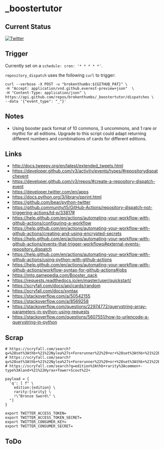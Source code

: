 # \_boostertutor

## Current Status

[![Twitter](https://github.com/brokenthumbs/_boostertutor/workflows/Twitter/badge.svg)](https://github.com/brokenthumbs/_boostertutor/actions?query=workflow%3ATwitter)

## Trigger

Currently set on a `schedule: cron: '* * * * *'`.

`repository_dispatch` uses the following `curl` to trigger:
```
curl --verbose -X POST -u "brokenthumbs:${GITHUB_PAT}" \
-H "Accept: application/vnd.github.everest-preview+json"  \
-H "Content-Type: application/json" \
https://api.github.com/repos/brokenthumbs/_boostertutor/dispatches \
--data '{"event_type": "_"}'
```

## Notes

- Using booster pack format of 10 commons, 3 uncommons, and 1 rare or mythic for all editions. Upgrade to this script could adapt returning different numbers and combinations of cards for different editions.

## Links

- http://docs.tweepy.org/en/latest/extended_tweets.html
- https://developer.github.com/v3/activity/events/types/#repositorydispatchevent
- https://developer.github.com/v3/repos/#create-a-repository-dispatch-event
- https://developer.twitter.com/en/apps
- https://docs.python.org/3/library/pprint.html
- https://github.com/bear/python-twitter
- https://github.community/t5/GitHub-Actions/repository-dispatch-not-triggering-actions/td-p/33817#
- https://help.github.com/en/actions/automating-your-workflow-with-github-actions/configuring-a-workflow
- https://help.github.com/en/actions/automating-your-workflow-with-github-actions/creating-and-using-encrypted-secrets
- https://help.github.com/en/actions/automating-your-workflow-with-github-actions/events-that-trigger-workflows#external-events-repository_dispatch
- https://help.github.com/en/actions/automating-your-workflow-with-github-actions/using-python-with-github-actions
- https://help.github.com/en/actions/automating-your-workflow-with-github-actions/workflow-syntax-for-github-actions#jobs
- https://mtg.gamepedia.com/Booster_pack
- https://requests.readthedocs.io/en/master/user/quickstart/
- https://scryfall.com/docs/api/cards/random
- https://scryfall.com/docs/syntax
- https://stackoverflow.com/a/50542155
- https://stackoverflow.com/a/8569258
- https://stackoverflow.com/questions/22974772/querystring-array-parameters-in-python-using-requests
- https://stackoverflow.com/questions/5607551/how-to-urlencode-a-querystring-in-python

## Scrap

```
# https://scryfall.com/search?q=%28set%3Athb+%21%22Nylea%27s+Forerunner%22%29+or+%28set%3Athb+%21%22Bronze+Sword%22%29&as=grid&order=set
# https://scryfall.com/search?q=%28set%3Athb+%21%22Nylea%27s+Forerunner%22%29+or+%28set%3Athb+%21%22Bronze+Sword%22%29
# https://scryfall.com/search?q=edition%3Athb+rarity%3Acommon+-type%3Aland+%21%22Hyrax+Tower+Scout%22+

payload = {
  'q': [ f" \
    edition:{edition} \
    rarity:{rarity} \
    !\"Bronze Sword\" \
  "]
}

export TWITTER_ACCESS_TOKEN=
export TWITTER_ACCESS_TOKEN_SECRET=
export TWITTER_CONSUMER_KEY=
export TWITTER_CONSUMER_SECRET=

```

## ToDo

